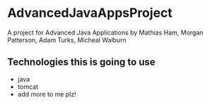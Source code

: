 # AdvancedJavaAppsProject
A project for Advanced Java Applications by Mathias Ham, Morgan Patterson, Adam Turks, Micheal Walburn
## Technologies this is going to use
- java
- tomcat
- add more to me plz!
